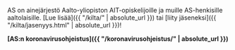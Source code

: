 AS on ainejärjestö Aalto-yliopiston AIT-opiskelijoille ja muille AS-henkisille aaltolaisille. [Lue lisää]({{ "/kilta/" | absolute_url }}) tai [liity jäseneksi]({{ "/kilta/jasenyys.html" | absolute_url }})!

**[AS:n koronavirusohjeistus]({{ "/koronavirusohjeistus/" | absolute_url }})**
